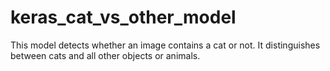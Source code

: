 # keras_cat_vs_other_model
This model detects whether an image contains a cat or not. It distinguishes between cats and all other objects or animals. 
